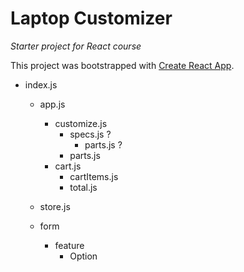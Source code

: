 # Laptop Customizer
_Starter project for React course_

This project was bootstrapped with [Create React App](https://github.com/facebook/create-react-app).
* index.js
    * app.js
        * customize.js
            * specs.js ?
                * parts.js ?
            * parts.js
        * cart.js
            * cartItems.js
            * total.js
    * store.js



    * form
        * feature
            * Option